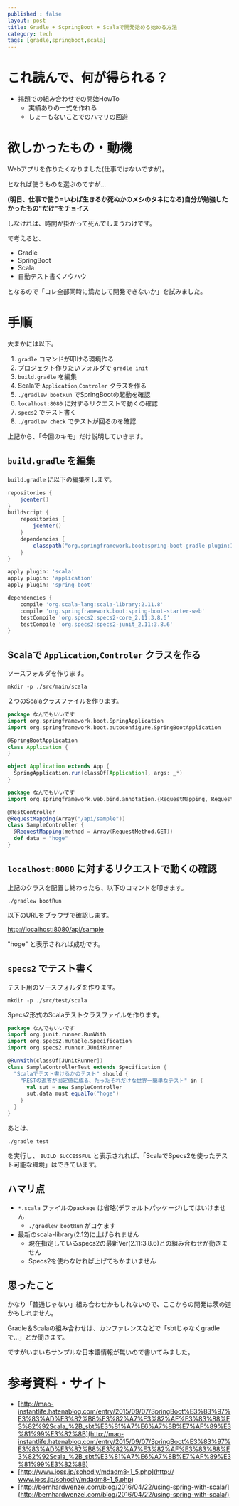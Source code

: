 ```yaml
---
published : false
layout: post
title: Gradle + ScpringBoot + Scalaで開発始める始める方法
category: tech
tags: [gradle,springboot,scala]
---
```


# これ読んで、何が得られる？

- 掲題での組み合わせでの開始HowTo
  - 実績ありの一式を作れる
  - しょーもないことでのハマリの回避

# 欲しかったもの・動機

Webアプリを作りたくなりました(仕事ではないですが)。

となれば使うものを選ぶのですが…

__(明日、仕事で使う=いわば生きるか死ぬかのメシのタネになる)自分が勉強したかったもの"だけ"をチョイス__

しなければ、時間が掛かって死んでしまうわけです。

で考えると、

- Gradle
- SpringBoot
- Scala
- 自動テスト書くノウハウ

となるので「コレ全部同時に満たして開発できないか」を試みました。

# 手順

大まかには以下。

1. `gradle` コマンドが叩ける環境作る
0. プロジェクト作りたいフォルダで `gradle init`
0. `build.gradle` を編集
0. Scalaで `Application`,`Controler` クラスを作る
0. `./gradlew bootRun` でSpringBootの起動を確認
0. `localhost:8080` に対するリクエストで動くの確認
0. `specs2` でテスト書く
0. `./gradlew check` でテストが回るのを確認

上記から、「今回のキモ」だけ説明していきます。

## `build.gradle` を編集

`build.gradle` に以下の編集をします。

```grooby:build.gradle
repositories {
    jcenter()
}
buildscript {
    repositories {
        jcenter()
    }
    dependencies {
        classpath("org.springframework.boot:spring-boot-gradle-plugin:1.4.0.RELEASE")
    }
}

apply plugin: 'scala'
apply plugin: 'application'
apply plugin: 'spring-boot'

dependencies {
    compile 'org.scala-lang:scala-library:2.11.8'
    compile 'org.springframework.boot:spring-boot-starter-web'
    testCompile 'org.specs2:specs2-core_2.11:3.8.6'
    testCompile 'org.specs2:specs2-junit_2.11:3.8.6'
}
```

## Scalaで `Application`,`Controler` クラスを作る

ソースフォルダを作ります。

`mkdir -p ./src/main/scala`

２つのScalaクラスファイルを作ります。

```scala:./src/main/scala/Application.scala
package なんでもいいです
import org.springframework.boot.SpringApplication
import org.springframework.boot.autoconfigure.SpringBootApplication

@SpringBootApplication
class Application {
}

object Application extends App {
  SpringApplication.run(classOf[Application], args: _*)
}
```

```scala:./src/main/scala/SampleController.scala
package なんでもいいです
import org.springframework.web.bind.annotation.{RequestMapping, RequestMethod, RestController}

@RestController
@RequestMapping(Array("/api/sample"))
class SampleController {
  @RequestMapping(method = Array(RequestMethod.GET))
  def data = "hoge"
}
```

## `localhost:8080` に対するリクエストで動くの確認

上記のクラスを配置し終わったら、以下のコマンドを叩きます。

`./gradlew bootRun`

以下のURLをブラウザで確認します。

[http://localhost:8080/api/sample](http://localhost:8080/api/sample)

"hoge" と表示されれば成功です。

## `specs2` でテスト書く

テスト用のソースフォルダを作ります。

`mkdir -p ./src/test/scala`

Specs2形式のScalaテストクラスファイルを作ります。

```scala:./src/test/scala/SampleControllerTest.scala
package なんでもいいです
import org.junit.runner.RunWith
import org.specs2.mutable.Specification
import org.specs2.runner.JUnitRunner

@RunWith(classOf[JUnitRunner])
class SampleControllerTest extends Specification {
  "Scalaでテスト書けるかのテスト" should {
    "RESTの返答が固定値に成る、たったそれだけな世界一簡単なテスト" in {
      val sut = new SampleController
      sut.data must equalTo("hoge")
    }
  }
}
```

あとは、

`./gradle test`

を実行し、 `BUILD SUCCESSFUL` と表示されれば、「ScalaでSpecs2を使ったテスト可能な環境」はできています。

## ハマリ点

- `*.scala` ファイルの`package` は省略(デフォルトパッケージ)してはいけません
  - `./gradlew bootRun` がコケます
- 最新のscala-library(2.12)に上げられません
  - 現在指定しているspecs2の最新Ver(2.11:3.8.6)との組み合わせが動きません
  - Specs2を使わなければ上げてもかまいません

## 思ったこと

かなり「普通じゃない」組み合わせかもしれないので、ここからの開発は茨の道かもしれません。

Gradle＆Scalaの組み合わせは、カンファレンスなどで「sbtじゃなくgradleで…」とか聞きます。

ですがいまいちサンプルな日本語情報が無いので書いてみました。

# 参考資料・サイト

+ [http://mao-instantlife.hatenablog.com/entry/2015/09/07/SpringBoot%E3%83%97%E3%83%AD%E3%82%B8%E3%82%A7%E3%82%AF%E3%83%88%E3%82%92Scala_%2B_sbt%E3%81%A7%E6%A7%8B%E7%AF%89%E3%81%99%E3%82%8B](http://mao-instantlife.hatenablog.com/entry/2015/09/07/SpringBoot%E3%83%97%E3%83%AD%E3%82%B8%E3%82%A7%E3%82%AF%E3%83%88%E3%82%92Scala_%2B_sbt%E3%81%A7%E6%A7%8B%E7%AF%89%E3%81%99%E3%82%8B)
+ [http://www.ioss.jp/sohodiy/mdadm8-1_5.php](http:// www.ioss.jp/sohodiy/mdadm8-1_5.php)
+ [http://bernhardwenzel.com/blog/2016/04/22/using-spring-with-scala/](http://bernhardwenzel.com/blog/2016/04/22/using-spring-with-scala/)
